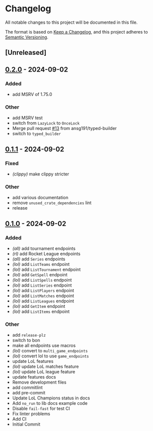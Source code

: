 # Changelog
All notable changes to this project will be documented in this file.

The format is based on [Keep a Changelog](https://keepachangelog.com/en/1.0.0/),
and this project adheres to [Semantic Versioning](https://semver.org/spec/v2.0.0.html).

## [Unreleased]

## [0.2.0](https://github.com/ansg191/pandascore/compare/v0.1.1...v0.2.0) - 2024-09-02

### Added
- add MSRV of 1.75.0

### Other
- add MSRV test
- switch from `LazyLock` to `OnceLock`
- Merge pull request [#13](https://github.com/ansg191/pandascore/pull/13) from ansg191/typed-builder
- switch to `typed_builder`

## [0.1.1](https://github.com/ansg191/pandascore/compare/v0.1.0...v0.1.1) - 2024-09-02

### Fixed
- *(clippy)* make clippy stricter

### Other
- add various documentation
- remove `unused_crate_dependencies` lint
- release

## [0.1.0](https://github.com/ansg191/pandascore/releases/tag/v0.1.0) - 2024-09-02

### Added
- *(all)* add tournament endpoints
- *(rl)* add Rocket League endpoints
- *(all)* add `Series` endpoints
- *(lol)* add `ListTeams` endpoint
- *(lol)* add `ListTournament` endpoint
- *(lol)* add `GetSpell` endpoint
- *(lol)* add `ListSpells` endpoint
- *(lol)* add `ListSeries` endpoint
- *(lol)* add `ListPlayers` endpoint
- *(lol)* add `ListMatches` endpoint
- *(lol)* add `ListLeagues` endpoint
- *(lol)* add `GetItem` endpoint
- *(lol)* add `ListItems` endpoint

### Other
- add `release-plz`
- switch to bon
- make all endpoints use macros
- *(lol)* convert to `multi_game_endpoints`
- *(lol)* convert lol to use `game_endpoints`
- update LoL features
- *(lol)* update LoL matches feature
- *(lol)* update LoL league feature
- update features docs
- Remove development files
- add commitlint
- add pre-commit
- Update LoL Champions status in docs
- Add `no_run` to lib docs example code
- Disable `fail-fast` for test CI
- Fix linter problems
- Add CI
- Initial Commit
